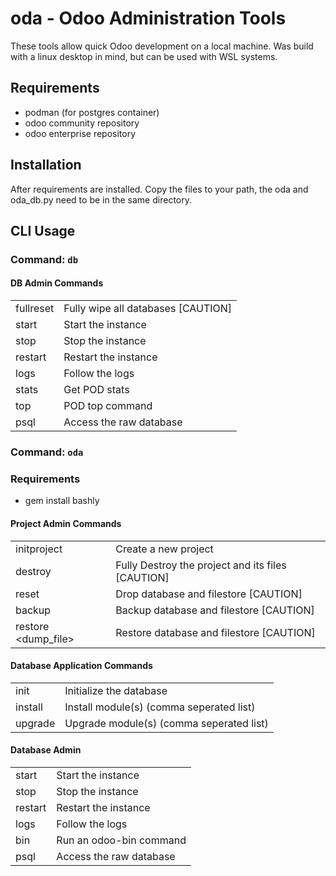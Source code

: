 # oda - Odoo Administration Tools

These tools allow quick Odoo development on a local machine. Was build with a linux desktop in mind, but can be used with WSL systems.

## Requirements

- podman (for postgres container)
- odoo community repository
- odoo enterprise repository

## Installation

After requirements are installed. Copy the files to your path, the oda and oda_db.py need to be in the same directory.

## CLI Usage

### Command: `db`

#### DB Admin Commands

|           |                                    |
| --------- | ---------------------------------- |
| fullreset | Fully wipe all databases [CAUTION] |
| start     | Start the instance                 |
| stop      | Stop the instance                  |
| restart   | Restart the instance               |
| logs      | Follow the logs                    |
| stats     | Get POD stats                      |
| top       | POD top command                    |
| psql      | Access the raw database            |

### Command: `oda`

### Requirements

- gem install bashly

#### Project Admin Commands

|                     |                                                   |
| ------------------- | ------------------------------------------------- |
| initproject         | Create a new project                              |
| destroy             | Fully Destroy the project and its files [CAUTION] |
| reset               | Drop database and filestore [CAUTION]             |
| backup              | Backup database and filestore [CAUTION]           |
| restore <dump_file> | Restore database and filestore [CAUTION]          |

#### Database Application Commands

|                   |                                          |
| ----------------- | ---------------------------------------- |
| init              | Initialize the database                  |
| install <modules> | Install module(s) (comma seperated list) |
| upgrade <modules> | Upgrade module(s) (comma seperated list) |

#### Database Admin

|               |                         |
| ------------- | ----------------------- |
| start         | Start the instance      |
| stop          | Stop the instance       |
| restart       | Restart the instance    |
| logs          | Follow the logs         |
| bin <command> | Run an odoo-bin command |
| psql          | Access the raw database |
